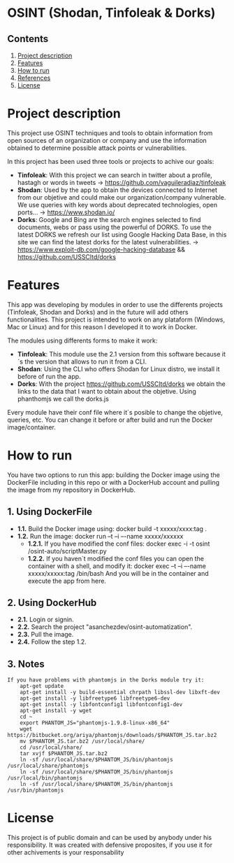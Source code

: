 # OSINT (Shodan, Tinfoleak & Dorks)

## Contents
1. [Project description](#project-description)
2. [Features](#features)
3. [How to run](#how-to-run)
4. [References](#references)
5. [License](#license)


# Project description

This project use OSINT techniques and tools to obtain information from open sources of an organization or company and use the information obtained to determine possible attack points or vulnerabilities.

In this project has been used three tools or projects to achive our goals:

* **Tinfoleak**: With this project we can search in twitter about a profile, hastagh or words in tweets -> https://github.com/vaguileradiaz/tinfoleak
* **Shodan**: Used by the app to obtain the devices connected to Internet from our objetive and could make our organization/company vulnerable. We use queries with key words about deprecated technologies, open ports... -> https://www.shodan.io/
* **Dorks**: Google and Bing are the search engines selected to find documents, webs or pass using the powerful of DORKS. To use the latest DORKS we refresh our list using Google Hacking Data Base, in this site we can find the latest dorks for the latest vulnerabilities. -> https://www.exploit-db.com/google-hacking-database && https://github.com/USSCltd/dorks

# Features

This app was developing by modules in order to use the differents projects (Tinfoleak, Shodan and Dorks) and in the future will add others functionalities. 
This project is intended to work on any plataform (Windows, Mac or Linux) and for this reason I developed it to work in Docker.

The modules using differents forms to make it work:

* **Tinfoleak**: This module use the 2.1 version from this software because it´s the version that allows to run it from a CLI.
* **Shodan**:    Using the CLI who offers Shodan for Linux distro, we install it before of run the app.
* **Dorks**:     With the project https://github.com/USSCltd/dorks we obtain the links to the data that I want to obtain about the objetive. Using phanthomjs we call the dorks.js

Every module have their conf file where it´s posible to change the objetive, queries, etc. You can change it before or after build and run the Docker image/container.


# How to run

You have two options to run this app: building the Docker image using the DockerFile including in this repo or with a DockerHub account and pulling the image from my repository in DockerHub.

## 1. Using DockerFile

* **1.1.** Build the Docker image using: docker build -t xxxxx/xxxx:tag .
* **1.2.** Run the image: docker run –t –i –-name  xxxxx/xxxxxx
    * **1.2.1.** If you have modified the conf files: docker exec -i -t osint /osint-auto/scriptMaster.py
    * **1.2.2.** If you haven´t modified the conf files you can open the container with a shell, and modify it: docker exec –t –i –-name xxxxx/xxxxx:tag /bin/bash
				   And you will be in the container and execute the app from here.

## 2. Using DockerHub
* **2.1.** Login or signin.
* **2.2.** Search the project "asanchezdev/osint-automatization".
* **2.3.** Pull the image.
* **2.4.** Follow the step 1.2. 
		
## 3. Notes

	If you have problems with phantomjs in the Dorks module try it:
		apt-get update
		apt-get install -y build-essential chrpath libssl-dev libxft-dev
		apt-get install -y libfreetype6 libfreetype6-dev
		apt-get install -y libfontconfig1 libfontconfig1-dev
		apt-get install -y wget
		cd ~
		export PHANTOM_JS="phantomjs-1.9.8-linux-x86_64"
		wget https://bitbucket.org/ariya/phantomjs/downloads/$PHANTOM_JS.tar.bz2
		mv $PHANTOM_JS.tar.bz2 /usr/local/share/
		cd /usr/local/share/
		tar xvjf $PHANTOM_JS.tar.bz2
		ln -sf /usr/local/share/$PHANTOM_JS/bin/phantomjs /usr/local/share/phantomjs
		ln -sf /usr/local/share/$PHANTOM_JS/bin/phantomjs /usr/local/bin/phantomjs
		ln -sf /usr/local/share/$PHANTOM_JS/bin/phantomjs /usr/bin/phantomjs




# License

This project is of public domain and can be used by anybody under his responsibility. It was created with defensive proposites, if you use it for other achivements is your responsability
